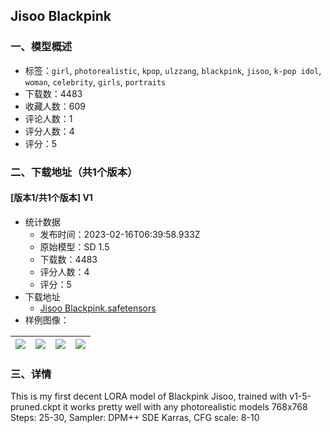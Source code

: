 ## Jisoo Blackpink
### 一、模型概述

- 标签：`girl`, `photorealistic`, `kpop`, `ulzzang`, `blackpink`, `jisoo`, `k-pop idol`, `woman`, `celebrity`, `girls`, `portraits`
- 下载数：4483
- 收藏人数：609
- 评论人数：1
- 评分人数：4
- 评分：5

### 二、下载地址（共1个版本）

#### [版本1/共1个版本] V1

- 统计数据
  - 发布时间：2023-02-16T06:39:58.933Z
  - 原始模型：SD 1.5
  - 下载数：4483
  - 评分人数：4
  - 评分：5
- 下载地址
  - [Jisoo Blackpink.safetensors](https://civitai.com/api/download/models/9807)
- 样例图像：

| <img src="https://image.civitai.com/xG1nkqKTMzGDvpLrqFT7WA/72d659c9-48d8-47e4-5bf3-916f81898300/width=450/99209.jpeg" /> | <img src="https://image.civitai.com/xG1nkqKTMzGDvpLrqFT7WA/f261a71c-a3dd-4be0-b06d-0e64d06c5d00/width=450/99208.jpeg" /> | <img src="https://image.civitai.com/xG1nkqKTMzGDvpLrqFT7WA/71404012-afbc-4c48-6bbb-79a2ba8f9000/width=450/99207.jpeg" /> | <img src="https://image.civitai.com/xG1nkqKTMzGDvpLrqFT7WA/fc47bc0c-6113-4de3-89e7-8ba2e1596a00/width=450/95172.jpeg" /> |
| ---- | ---- | ---- | ---- |


### 三、详情
<p>This is my first decent LORA model of Blackpink Jisoo, trained with v1-5-pruned.ckpt it works pretty well with any photorealistic models 768x768 Steps: 25-30, Sampler: DPM++ SDE Karras, CFG scale: 8-10</p>